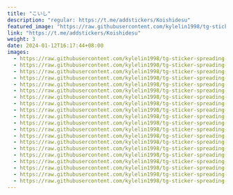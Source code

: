 ```yaml
---
title: "こいし"
description: "regular: https://t.me/addstickers/Koishidesu"
featured_image: "https://raw.githubusercontent.com/kylelin1998/tg-sticker-spreading-worldwide-images/main/img/0282f3f7-383c-4020-80f7-03beb149522c.jpg"
link: "https://t.me/addstickers/Koishidesu"
weight: 3
date: 2024-01-12T16:17:44+08:00
images:
  - https://raw.githubusercontent.com/kylelin1998/tg-sticker-spreading-worldwide-images/main/img/0282f3f7-383c-4020-80f7-03beb149522c.jpg
  - https://raw.githubusercontent.com/kylelin1998/tg-sticker-spreading-worldwide-images/main/img/6698763e-6a15-426a-b6ea-8a471557a916.jpg
  - https://raw.githubusercontent.com/kylelin1998/tg-sticker-spreading-worldwide-images/main/img/266ab145-ebe2-473a-ab27-4d8b9728bbf7.jpg
  - https://raw.githubusercontent.com/kylelin1998/tg-sticker-spreading-worldwide-images/main/img/7d4135b4-2dd1-44d5-b322-0f30a727baa8.jpg
  - https://raw.githubusercontent.com/kylelin1998/tg-sticker-spreading-worldwide-images/main/img/68fc2dd1-69c7-4c8a-a85b-1360eeb59c1c.jpg
  - https://raw.githubusercontent.com/kylelin1998/tg-sticker-spreading-worldwide-images/main/img/85f5c9d5-02ca-47be-8c33-93e98a89069c.jpg
  - https://raw.githubusercontent.com/kylelin1998/tg-sticker-spreading-worldwide-images/main/img/f8815810-0ca6-4a55-be34-ca81a226f969.jpg
  - https://raw.githubusercontent.com/kylelin1998/tg-sticker-spreading-worldwide-images/main/img/aeba645d-c856-44c9-bcd5-a2622dbf622c.jpg
  - https://raw.githubusercontent.com/kylelin1998/tg-sticker-spreading-worldwide-images/main/img/56b6f6fe-a625-4ec1-a1e3-af4a987869dd.jpg
  - https://raw.githubusercontent.com/kylelin1998/tg-sticker-spreading-worldwide-images/main/img/681d166a-2999-4811-afcb-4b45c0ab3151.jpg
  - https://raw.githubusercontent.com/kylelin1998/tg-sticker-spreading-worldwide-images/main/img/a487caa4-11bf-43b0-8f49-94e07661febd.jpg
  - https://raw.githubusercontent.com/kylelin1998/tg-sticker-spreading-worldwide-images/main/img/0b28b46d-873a-4483-bdb2-615c6d2a9343.jpg
  - https://raw.githubusercontent.com/kylelin1998/tg-sticker-spreading-worldwide-images/main/img/f70353dc-08df-41b9-81e0-04b95430dd1a.jpg
  - https://raw.githubusercontent.com/kylelin1998/tg-sticker-spreading-worldwide-images/main/img/00032c83-d8c5-420d-b547-9908c4abf790.jpg
  - https://raw.githubusercontent.com/kylelin1998/tg-sticker-spreading-worldwide-images/main/img/b34a7418-d3b6-48be-b00d-5cce0e9e11b0.jpg
  - https://raw.githubusercontent.com/kylelin1998/tg-sticker-spreading-worldwide-images/main/img/898693d6-8bcd-431f-aa17-fc9d5ef20b96.jpg
  - https://raw.githubusercontent.com/kylelin1998/tg-sticker-spreading-worldwide-images/main/img/077a3a35-9c70-4c14-8e8c-7a91265dade3.jpg
  - https://raw.githubusercontent.com/kylelin1998/tg-sticker-spreading-worldwide-images/main/img/5cd97d3b-2c02-465d-8001-3055a1cd912e.jpg
  - https://raw.githubusercontent.com/kylelin1998/tg-sticker-spreading-worldwide-images/main/img/f69cd7ba-cf6a-4f79-9137-46dc92c58ea6.jpg
  - https://raw.githubusercontent.com/kylelin1998/tg-sticker-spreading-worldwide-images/main/img/80fbc26c-9c04-4d79-8409-33bd9a7fff81.jpg
---
```

